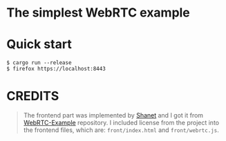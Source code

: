 # The simplest WebRTC example

# Quick start
```console
$ cargo run --release
$ firefox https://localhost:8443
```

# CREDITS
> The frontend part was implemented by [Shanet](https://github.com/shanet) and I got it from [WebRTC-Example](https://github.com/shanet/WebRTC-Example) repository. I included license from the project into the frontend files, which are: `front/index.html` and `front/webrtc.js`.
